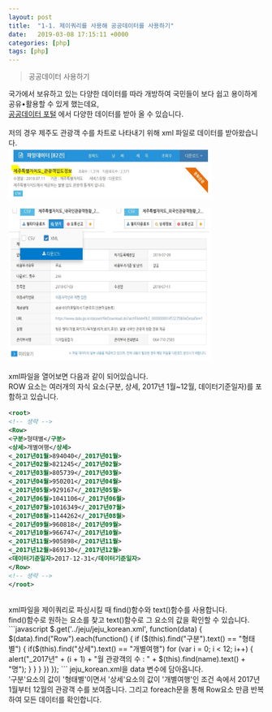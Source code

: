 ```yaml
---
layout: post
title:  "1-1. 제이쿼리를 사용해 공공데이터를 사용하기"
date:   2019-03-08 17:15:11 +0000
categories: [php]
tags: [php]
---
```


> 공공데이터 사용하기

국가에서 보유하고 있는 다양한 데이터를 따라 개방하여 국민들이 보다 쉽고 용이하게 공유•활용할 수 있게 했는데요, <br>
[공공데이터 포털](https://www.data.go.kr/) 에서 다양한 데이터를 받아 올 수 있습니다. <br>
<br>
저의 경우 제주도 관광객 수를 차트로 나타내기 위해 xml 파일로 데이터를 받아왔습니다.
<br>
<img src="/images/php/main/data.jpg" width="400" height="100"><br><br>
<img src="/images/php/main/dataxml.jpg" width="400" height="300">
<br>
<br>
xml파일을 열어보면 다음과 같이 되어있습니다.<br>
ROW 요소는 여러개의 자식 요소(구분, 상세, 2017년 1월~12월, 데이터기준일자)를 포함하고 있습니다.
```xml
<root>
<!-- 생략 -->
<Row>
<구분>형태별</구분>
<상세>개별여행</상세>
<_2017년01월>894040</_2017년01월>
<_2017년02월>821245</_2017년02월>
<_2017년03월>805739</_2017년03월>
<_2017년04월>950201</_2017년04월>
<_2017년05월>929167</_2017년05월>
<_2017년06월>1041106</_2017년06월>
<_2017년07월>1016349</_2017년07월>
<_2017년08월>1144262</_2017년08월>
<_2017년09월>960818</_2017년09월>
<_2017년10월>966747</_2017년10월>
<_2017년11월>905898</_2017년11월>
<_2017년12월>869130</_2017년12월>
<데이터기준일자>2017-12-31</데이터기준일자>
</Row>
<!-- 생략 -->
</root>
```
<br>
xml파일을 제이쿼리로 파싱시킬 때 find()함수와 text()함수를 사용합니다.<br>
find()함수로 원하는 요소를 찾고 text()함수로 그 요소의 값을 확인할 수 있습니다.
```javascript
$.get('../jeju/jeju_korean.xml', function(data) {
  $(data).find("Row").each(function() {
    if ($(this).find("구분").text() == "형태별") {
      if($(this).find("상세").text() == "개별여행")
        for (var i = 0; i < 12; i++) {
          alert("_2017년" + (i + 1) + "월 관광객의 수 : " + $(this).find(name).text() + "명");
        }
      }
    }
  })
});
```
jeju_korean.xml을 data 변수에 담아옵니다.<br>
'구분'요소의 값이 '형태별'이면서 '상세'요소의 값이 '개별여행'인 조건 속에서 2017년 1월부터 12월의 관광객 수를 보여줍니다.
그리고 foreach문을 통해 Row요소 만큼 반복하여 모든 데이터를 확인합니다.
